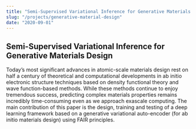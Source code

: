 ```yaml
---
title: "Semi-Supervised Variational Inference for Generative Materials Design"
slug: "/projects/generative-material-design"
date: "2020-09-01"
---
```


## Semi-Supervised Variational Inference for Generative Materials Design

Today’s most significant advances in atomic-scale materials design rest on half a century of theoretical and computational developments in ab initio electronic structure techniques based on density functional theory and wave function-based methods. While these methods continue to enjoy tremendous success, predicting complex materials properties remains incredibly time-consuming even as we approach exascale computing. The main contribution of this paper is the design, training and testing of a deep learning framework based on a generative variational auto-encoder (for ab initio materials design) using FAIR principles.
